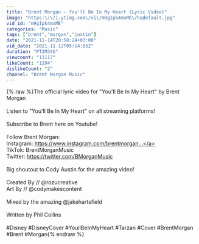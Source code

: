 ```yaml
---
title: "Brent Morgan - You'll Be In My Heart (Lyric Video)"
image: "https:\/\/i.ytimg.com\/vi\/m9gIpk4mxME\/hqdefault.jpg"
vid_id: "m9gIpk4mxME"
categories: "Music"
tags: ["brent","morgan","justin"]
date: "2021-11-14T20:58:24+03:00"
vid_date: "2021-11-12T05:14:05Z"
duration: "PT2M34S"
viewcount: "11117"
likeCount: "1194"
dislikeCount: "2"
channel: "Brent Morgan Music"
---
```

{% raw %}The official lyric video for &quot;You'll Be In My Heart&quot; by Brent Morgan<br /><br />Listen to &quot;You'll Be In My Heart&quot; on all streaming platforms! <br /><br />Subscribe to Brent here on Youtube!<br /><br />Follow Brent Morgan:<br />Instagram: <a rel="nofollow" target="blank" href="https://www.instagram.com/brentmorgan...">https://www.instagram.com/brentmorgan...</a><br />TikTok: BrentMorganMusic<br />Twitter: <a rel="nofollow" target="blank" href="https://twitter.com/BMorganMusic​​">https://twitter.com/BMorganMusic​​</a><br /><br />Big shoutout to Cody Austin for the amazing video!<br /><br />Created By // @rozucreative<br />Art By // @codymakescontent <br /><br />Mixed by the amazing @jakehartsfield<br /><br />Written by Phil Collins<br /><br />#Disney #DisneyCover #YoullBeInMyHeart #Tarzan #Cover #BrentMorgan​ #Brent​ #Morgan{% endraw %}
